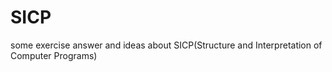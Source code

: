 # SICP
some exercise answer and ideas about SICP(Structure and Interpretation of Computer Programs)
